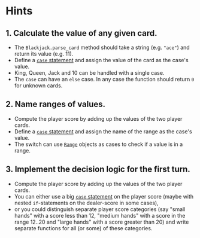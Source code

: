 # Hints

## 1. Calculate the value of any given card.

- The `Blackjack.parse_card` method should take a string (e.g. `"ace"`) and return its value (e.g. 11).
- Define a [`case` statement][case] and assign the value of the card as the case's value.
- King, Queen, Jack and 10 can be handled with a single case.
- The `case` can have an `else` case.
  In any case the function should return `0` for unknown cards.

## 2. Name ranges of values.

- Compute the player score by adding up the values of the two player cards.
- Define a [`case` statement][case] and assign the name of the range as the case's value.
- The switch can use [`Range`][range] objects as cases to check if a value is in a range.

## 3. Implement the decision logic for the first turn.

- Compute the player score by adding up the values of the two player cards.
- You can either use a big [`case` statement][case] on the player
  score (maybe with nested `if`-statements on the dealer-score in some cases),
- or you could distinguish separate player score categories (say "small hands"
  with a score less than 12, "medium hands" with a score in the range 12..20 and
  "large hands" with a score greater than 20) and write separate functions for
  all (or some) of these categories.

[case]: https://www.rubyguides.com/2015/10/ruby-case/
[range]: https://rubyapi.org/o/range
